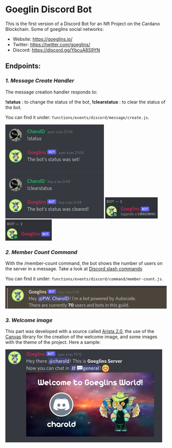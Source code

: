 # Goeglin Discord Bot

This is the first version of a Discord Bot for an Nft Project on the Cardano Blockchain. 
Some of goeglins social networks:
- Website: https://goeglins.io/
- Twitter: https://twitter.com/goeglins/
- Discord: https://discord.gg/YbcuA8S9YN

## Endpoints:
### *1. Message Create Handler*

The message creation handler responds to:

**!status** : to change the status of the bot,
**!clearstatus** : to clear the status of the bot.

You can find it under: `functions/events/discord/message/create.js`. 

<img src= "./readme/gallery/messageCreateHandler.png">

<img src= "./readme/gallery/status.png">
<img src= "./readme/gallery/clearStatus.png">

### *2. Member Count Command*

With the /member-count command, the bot shows the number of users on the server in a message.
Take a look at [Discord slash commands](https://discord.com/developers/docs/interactions/slash-commands) 

You can find it under: `functions/events/discord/command/member-count.js`.

<img src= "./readme/gallery/member-count.png">

### *3. Welcome image*

This part was developed with a source called [Arista 2.0](https://www.npmjs.com/package/goeglin-font), the use of the [Canvas](https://www.npmjs.com/package/canvas) library for the creation of the welcome image, and some images with the theme of the project. Here a sample:

<img src= "./readme/gallery/welcomeSample.png">


